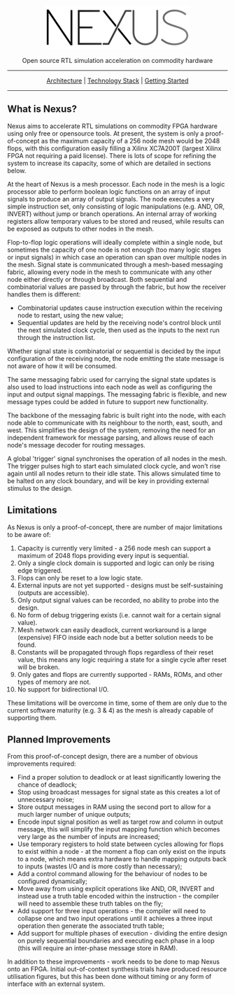 <p align="center">
    <img src="./docs/images/logo_small.png">
</p>

<p align="center">
    Open source RTL simulation acceleration on commodity hardware
</p>

---

<p align="center">
    <a href="./docs/architecture.md">Architecture</a> | <a href="./docs/tech_stack.md">Technology Stack</a> | <a href="./docs/getting_started.md">Getting Started</a>
</p>

---

## What is Nexus?
Nexus aims to accelerate RTL simulations on commodity FPGA hardware using only free or opensource tools. At present, the system is only a proof-of-concept as the maximum capacity of a 256 node mesh would be 2048 flops, with this configuration easily filling a Xilinx XC7A200T (largest Xilinx FPGA not requiring a paid license). There is lots of scope for refining the system to increase its capacity, some of which are detailed in sections below.

At the heart of Nexus is a mesh processor. Each node in the mesh is a logic processor able to perform boolean logic functions on an array of input signals to produce an array of output signals. The node executes a very simple instruction set, only consisting of logic manipulations (e.g. AND, OR, INVERT) without jump or branch operations. An internal array of working registers allow temporary values to be stored and reused, while results can be exposed as outputs to other nodes in the mesh.

Flop-to-flop logic operations will ideally complete within a single node, but sometimes the capacity of one node is not enough (too many logic stages or input signals) in which case an operation can span over multiple nodes in the mesh. Signal state is communicated through a mesh-based messaging fabric, allowing every node in the mesh to communicate with any other node either directly or through broadcast. Both sequential and combinatorial values are passed by through the fabric, but how the receiver handles them is different:

 * Combinatorial updates cause instruction execution within the receiving node to restart, using the new value;
 * Sequential updates are held by the receiving node's control block until the next simulated clock cycle, then used as the inputs to the next run through the instruction list.

Whether signal state is combinatorial or sequential is decided by the input configuration of the receiving node, the node emitting the state message is not aware of how it will be consumed.

The same messaging fabric used for carrying the signal state updates is also used to load instructions into each node as well as configuring the input and output signal mappings. The messaging fabric is flexible, and new message types could be added in future to support new functionality.

The backbone of the messaging fabric is built right into the node, with each node able to communicate with its neighbour to the north, east, south, and west. This simplifies the design of the system, removing the need for an independent framework for message parsing, and allows reuse of each node's message decoder for routing messages.

A global 'trigger' signal synchronises the operation of all nodes in the mesh. The trigger pulses high to start each simulated clock cycle, and won't rise again until all nodes return to their idle state. This allows simulated time to be halted on any clock boundary, and will be key in providing external stimulus to the design.

## Limitations
As Nexus is only a proof-of-concept, there are number of major limitations to be aware of:

 1. Capacity is currently very limited - a 256 node mesh can support a maximum of 2048 flops providing every input is sequential.
 2. Only a single clock domain is supported and logic can only be rising edge triggered.
 3. Flops can only be reset to a low logic state.
 4. External inputs are not yet supported - designs must be self-sustaining (outputs are accessible).
 5. Only output signal values can be recorded, no ability to probe into the design.
 6. No form of debug triggering exists (i.e. cannot wait for a certain signal value).
 7. Mesh network can easily deadlock, current workaround is a large (expensive) FIFO inside each node but a better solution needs to be found.
 8. Constants will be propagated through flops regardless of their reset value, this means any logic requiring a state for a single cycle after reset will be broken.
 9. Only gates and flops are currently supported - RAMs, ROMs, and other types of memory are not.
 10. No support for bidirectional I/O.

These limitations will be overcome in time, some of them are only due to the current software maturity (e.g. 3 & 4) as the mesh is already capable of supporting them.

## Planned Improvements
From this proof-of-concept design, there are a number of obvious improvements required:

 * Find a proper solution to deadlock or at least significantly lowering the chance of deadlock;
 * Stop using broadcast messages for signal state as this creates a lot of unnecessary noise;
 * Store output messages in RAM using the second port to allow for a much larger number of unique outputs;
 * Encode input signal position as well as target row and column in output message, this will simplify the input mapping function which becomes very large as the number of inputs are increased;
 * Use temporary registers to hold state between cycles allowing for flops to exist within a node - at the moment a flop can only exist on the inputs to a node, which means extra hardware to handle mapping outputs back to inputs (wastes I/O and is more costly than necessary);
 * Add a control command allowing for the behaviour of nodes to be configured dynamically;
 * Move away from using explicit operations like AND, OR, INVERT and instead use a truth table encoded within the instruction - the compiler will need to assemble these truth tables on the fly;
 * Add support for three input operations - the compiler will need to collapse one and two input operations until it achieves a three input operation then generate the associated truth table;
 * Add support for multiple phases of execution - dividing the entire design on purely sequential boundaries and executing each phase in a loop (this will require an inter-phase message store in RAM).

In addition to these improvements - work needs to be done to map Nexus onto an FPGA. Initial out-of-context synthesis trials have produced resource utilisation figures, but this has been done without timing or any form of interface with an external system.
